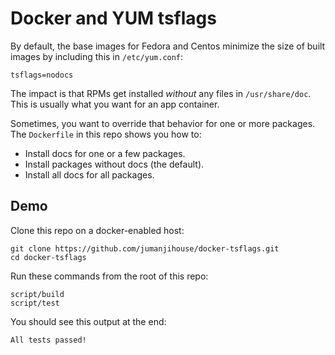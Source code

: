 Docker and YUM tsflags
======================

By default, the base images for Fedora and Centos minimize the size
of built images by including this in `/etc/yum.conf`:

    tsflags=nodocs

The impact is that RPMs get installed *without* any files in
`/usr/share/doc`. This is usually what you want for an app container.

Sometimes, you want to override that behavior for one or more packages.
The `Dockerfile` in this repo shows you how to:

* Install docs for one or a few packages.
* Install packages without docs (the default).
* Install all docs for all packages.


Demo
----

Clone this repo on a docker-enabled host:

    git clone https://github.com/jumanjihouse/docker-tsflags.git
    cd docker-tsflags

Run these commands from the root of this repo:

    script/build
    script/test

You should see this output at the end:

    All tests passed!
